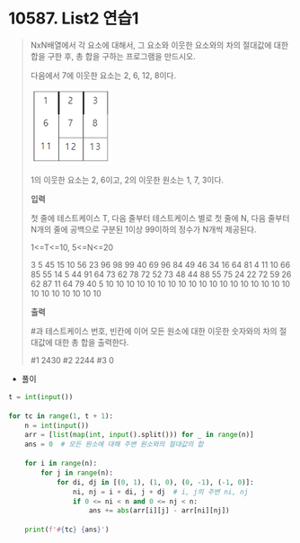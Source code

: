 # 10587. List2 연습1

> NxN배열에서 각 요소에 대해서, 그 요소와 이웃한 요소와의 차의 절대값에 대한 합을 구한 후, 총 합을 구하는 프로그램을 만드시오.
>
> 다음에서 7에 이웃한 요소는 2, 6, 12, 8이다.
>
> ![image-20210822202443659](10578-List2_연습1.assets/image-20210822202443659.png)
>
> 1의 이웃한 요소는 2, 6이고, 2의 이웃한 원소는 1, 7, 3이다.
>
>  
>
> **입력**
>
> 첫 줄에 테스트케이스 T, 다음 줄부터 테스트케이스 별로 첫 줄에 N, 다음 줄부터 N개의 줄에 공백으로 구분된 1이상 99이하의 정수가 N개씩 제공된다.
>
> 1<=T<=10, 5<=N<=20
>
> 3
> 5
> 45 15 10 56 23 
> 96 98 99 40 69 
> 96 84 49 46 34 
> 16 64 81 4 11 
> 10 66 85 55 14 
> 5
> 44 91 64 73 62 
> 78 72 52 73 48 
> 44 88 55 75 24 
> 22 72 59 26 62 
> 87 11 64 79 40 
> 5
> 10 10 10 10 10
> 10 10 10 10 10
> 10 10 10 10 10
> 10 10 10 10 10
> 10 10 10 10 10
>
> **출력**
>
> \#과 테스트케이스 번호, 빈칸에 이어 모든 원소에 대한 이웃한 숫자와의 차의 절대값에 대한 총 합을 출력한다.
>
> \#1 2430
> \#2 2244
> \#3 0

- 풀이

```python
t = int(input())

for tc in range(1, t + 1):
    n = int(input())
    arr = [list(map(int, input().split())) for _ in range(n)]
    ans = 0  # 모든 원소에 대해 주변 원소와의 절대값의 합

    for i in range(n):
        for j in range(n):
            for di, dj in [(0, 1), (1, 0), (0, -1), (-1, 0)]:
                ni, nj = i + di, j + dj  # i, j의 주변 ni, nj
                if 0 <= ni < n and 0 <= nj < n:
                    ans += abs(arr[i][j] - arr[ni][nj])

    print(f'#{tc} {ans}')
```

